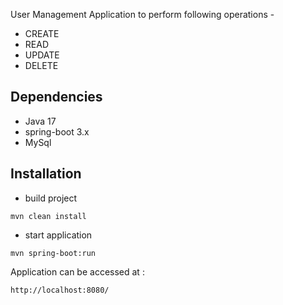 User Management Application to perform following operations -  

* CREATE
* READ
* UPDATE
* DELETE

## Dependencies
* Java 17
* spring-boot 3.x
* MySql

## Installation
* build project   
```
mvn clean install
```

* start application 

```
mvn spring-boot:run
```

Application can be accessed at :
```
http://localhost:8080/
```